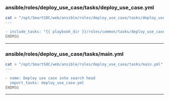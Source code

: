 ### ansible/roles/deploy_use_case/tasks/deploy_use_case.yml
```bash
cat > "/opt/SmartSOC/web/ansible/roles/deploy_use_case/tasks/deploy_use_case.yml" <<"ENDMSG"
---

- include_tasks: "{{ playbook_dir }}/roles/common/tasks/deploy_use_case.yml"
ENDMSG
```
---
### ansible/roles/deploy_use_case/tasks/main.yml
```bash
cat > "/opt/SmartSOC/web/ansible/roles/deploy_use_case/tasks/main.yml" <<"ENDMSG"
---

- name: Deploy use case into search head
  import_tasks: deploy_use_case.yml
ENDMSG
```
---
